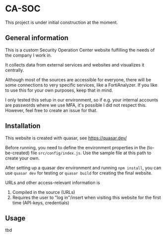 # CA-SOC

This project is under initial construction at the moment.


## General information

This is a custom Security Operation Center website fulfilling the needs of the company I work in.

It collects data from external services and websites and visualizes it centrally.

Although most of the sources are accessible for everyone, there will be some connections to very specific services, like a FortiAnalyzer. If you like to use this for your own purposes, keep that in mind.

I only tested this setup in our environment, so if e.g. your internal accounts are passwords where we use MFA, it's possible I did not respect this. However, feel free to create an issue for that.


## Installation

This website is created with quasar, see https://quasar.dev/

Before running, you need to define the environment properties in the (to-be-created) file `src/config/index.js`. Use the sample file at this path to create your own.

After setting up a quasar dev environment and running `npm install`, you can use `quasar dev` for testing or `quasar build` for creating the final website.

URLs and other access-relevant information is
1) Compiled in the source (URLs)
2) Requires the user to "log in"/insert when visiting this website for the first time (API-keys, credentials)


## Usage
tbd
